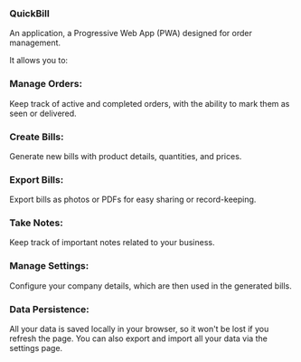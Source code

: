 ### QuickBill  
An application, a Progressive Web App (PWA) designed for order management.

It allows you to:

### Manage Orders:
Keep track of active and completed orders, with the ability to mark them as seen or delivered.
### Create Bills: 
Generate new bills with product details, quantities, and prices.
### Export Bills: 
Export bills as photos or PDFs for easy sharing or record-keeping.
### Take Notes:
Keep track of important notes related to your business.
### Manage Settings: 
Configure your company details, which are then used in the generated bills.
### Data Persistence: 
All your data is saved locally in your browser, so it won't be lost if you refresh the page. You can also export and import all your data via the settings page.
